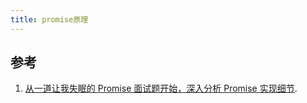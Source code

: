 ```yaml
---
title: promise原理
---
```


## 参考

1. [从一道让我失眠的 Promise 面试题开始，深入分析 Promise 实现细节](https://juejin.cn/post/6945319439772434469).
